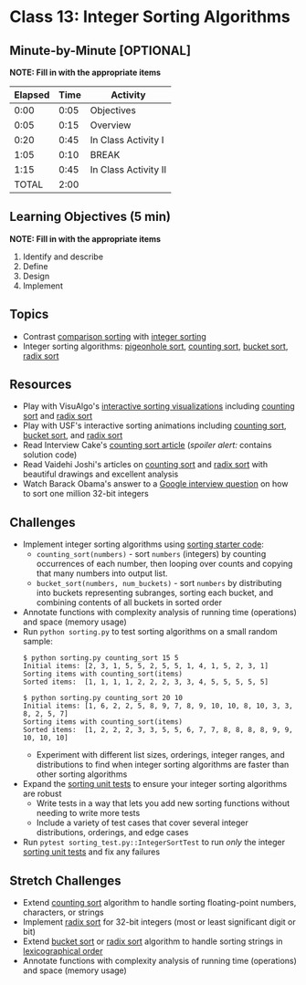 # Class 13: Integer Sorting Algorithms

## Minute-by-Minute [OPTIONAL]

**NOTE: Fill in with the appropriate items**

| **Elapsed** | **Time**  | **Activity**              |
| ----------- | --------- | ------------------------- |
| 0:00        | 0:05      | Objectives                |
| 0:05        | 0:15      | Overview                  |
| 0:20        | 0:45      | In Class Activity I       |
| 1:05        | 0:10      | BREAK                     |
| 1:15        | 0:45      | In Class Activity II      |
| TOTAL       | 2:00      |                           |

## Learning Objectives (5 min)

**NOTE: Fill in with the appropriate items**

1. Identify and describe
1. Define
1. Design
1. Implement

## Topics
- Contrast [comparison sorting] with [integer sorting]
- Integer sorting algorithms: [pigeonhole sort], [counting sort], [bucket sort], [radix sort]

## Resources
- Play with VisuAlgo's [interactive sorting visualizations][VisuAlgo sorting] including [counting sort][VisuAlgo counting sort] and [radix sort][VisuAlgo radix sort]
- Play with USF's interactive sorting animations including [counting sort][USF counting sort], [bucket sort][USF bucket sort], and [radix sort][USF radix sort]
- Read Interview Cake's [counting sort article] (*spoiler alert:* contains solution code)
- Read Vaidehi Joshi's articles on [counting sort][BaseCS counting sort] and [radix sort][BaseCS radix sort] with beautiful drawings and excellent analysis
- Watch Barack Obama's answer to a [Google interview question][Obama sorting question] on how to sort one million 32-bit integers

## Challenges
- Implement integer sorting algorithms using [sorting starter code]:
    - `counting_sort(numbers)` - sort `numbers` (integers) by counting occurrences of each number, then looping over counts and copying that many numbers into output list.
    - `bucket_sort(numbers, num_buckets)` - sort `numbers` by distributing into buckets representing subranges, sorting each bucket, and combining contents of all buckets in sorted order
- Annotate functions with complexity analysis of running time (operations) and space (memory usage)
- Run `python sorting.py` to test sorting algorithms on a small random sample:
    ```
    $ python sorting.py counting_sort 15 5
    Initial items: [2, 3, 1, 5, 5, 2, 5, 5, 1, 4, 1, 5, 2, 3, 1]
    Sorting items with counting_sort(items)
    Sorted items:  [1, 1, 1, 1, 2, 2, 2, 3, 3, 4, 5, 5, 5, 5, 5]

    $ python sorting.py counting_sort 20 10
    Initial items: [1, 6, 2, 2, 5, 8, 9, 7, 8, 9, 10, 10, 8, 10, 3, 3, 8, 2, 5, 7]
    Sorting items with counting_sort(items)
    Sorted items:  [1, 2, 2, 2, 3, 3, 5, 5, 6, 7, 7, 8, 8, 8, 8, 9, 9, 10, 10, 10]
    ```
    - Experiment with different list sizes, orderings, integer ranges, and distributions to find when integer sorting algorithms are faster than other sorting algorithms
- Expand the [sorting unit tests] to ensure your integer sorting algorithms are robust
    - Write tests in a way that lets you add new sorting functions without needing to write more tests
    - Include a variety of test cases that cover several integer distributions, orderings, and edge cases
- Run `pytest sorting_test.py::IntegerSortTest` to run *only* the integer [sorting unit tests] and fix any failures

## Stretch Challenges
- Extend [counting sort] algorithm to handle sorting floating-point numbers, characters, or strings
- Implement [radix sort] for 32-bit integers (most or least significant digit or bit)
- Extend [bucket sort] or [radix sort] algorithm to handle sorting strings in [lexicographical order]
- Annotate functions with complexity analysis of running time (operations) and space (memory usage)


[comparison sorting]: https://en.wikipedia.org/wiki/Comparison_sort
[integer sorting]: https://en.wikipedia.org/wiki/Integer_sorting
[pigeonhole sort]: https://en.wikipedia.org/wiki/Pigeonhole_sort
[counting sort]: https://en.wikipedia.org/wiki/Counting_sort
[bucket sort]: https://en.wikipedia.org/wiki/Bucket_sort
[radix sort]: https://en.wikipedia.org/wiki/Radix_sort
[lexicographical order]: https://en.wikipedia.org/wiki/Lexicographical_order

[VisuAlgo sorting]: https://visualgo.net/en/sorting
[VisuAlgo counting sort]: https://visualgo.net/en/sorting?slide=14
[VisuAlgo radix sort]: https://visualgo.net/en/sorting?slide=15
[USF bucket sort]: https://www.cs.usfca.edu/~galles/visualization/BucketSort.html
[USF counting sort]: https://www.cs.usfca.edu/~galles/visualization/CountingSort.html
[USF radix sort]: https://www.cs.usfca.edu/~galles/visualization/RadixSort.html
[counting sort article]: https://www.interviewcake.com/concept/python/counting-sort
[BaseCS counting sort]: https://medium.com/basecs/counting-linearly-with-counting-sort-cd8516ae09b3
[BaseCS radix sort]: https://medium.com/basecs/getting-to-the-root-of-sorting-with-radix-sort-f8e9240d4224
[Obama sorting question]: https://www.youtube.com/watch?v=k4RRi_ntQc8

[sorting starter code]: source/sorting.py
[sorting unit tests]: source/sorting_test.py

